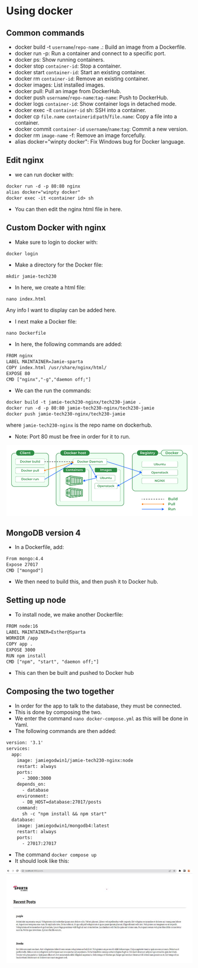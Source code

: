 # Using docker

## Common commands 
- docker build -t `username`/`repo-name` .: Build an image from a Dockerfile.
- docker run -p: Run a container and connect to a specific port.
- docker ps: Show running containers.
- docker stop `container-id`: Stop a container.
- docker start `container-id`: Start an existing container.
- docker rm `container-id`: Remove an existing container.
- docker images: List installed images.
- docker pull: Pull an image from DockerHub.
- docker push `username`/`repo-name`:`tag-name`: Push to DockerHub.
- docker logs `container-id`: Show container logs in detached mode.
- docker exec -it `container-id` sh: SSH into a container.
- docker cp `file.name` `containerid`:`path`/`file.name`: Copy a file into a container.
- docker commit `container-id` `username`/`name`:`tag`: Commit a new version.
- docker rm `image-name` -f: Remove an image forcefully.
- alias docker="winpty docker": Fix Windows bug for Docker language.

## Edit nginx
- we can run docker with:
```
docker run -d -p 80:80 nginx
alias docker="winpty docker"
docker exec -it <container id> sh
```
- You can then edit the nginx html file in here.

## Custom Docker with nginx
- Make sure to login to docker with:
```
docker login
```
- Make a directory for the Docker file: 
```
mkdir jamie-tech230
```
- In here, we create a html file:
```
nano index.html
```
Any info I want to display can be added here.
- I next make a Docker file:
```
nano Dockerfile
```
- In here, the following commands are added:
``` 
FROM nginx
LABEL MAINTAINER=Jamie-sparta
COPY index.html /usr/share/nginx/html/
EXPOSE 80
CMD ["nginx","-g","daemon off;"]
```
- We can the run the commands:
``` 
docker build -t jamie-tech230-nginx/tech230-jamie .
docker run -d -p 80:80 jamie-tech230-nginx/tech230-jamie
docker push jamie-tech230-nginx/tech230-jamie
```
where `jamie-tech230-nginx` is the repo name on dockerhub.
- Note: Port 80 must be free in order for it to run.

![](1.3.png)

## MongoDB version 4
- In a Dockerfile, add:
```
From mongo:4.4
Expose 27017
CMD ["mongod"]
```
- We then need to build this, and then push it to Docker hub.

## Setting up node
- To install node, we make another Dockerfile:
```
FROM node:16
LABEL MAINTAINER=Esther@Sparta
WORKDIR /app
COPY app .
EXPOSE 3000
RUN npm install
CMD ["npm", "start", "daemon off;"]
```
- This can then be built and pushed to Docker hub

## Composing the two together
- In order for the app to talk to the database, they must be connected.
- This is done by composing the two.
- We enter the command `nano docker-compose.yml` as this will be done in Yaml.
- The following commands are then added:
```
version: '3.1'
services:
  app:
    image: jamiegodwin1/jamie-tech230-nginx:node
    restart: always
    ports:
      - 3000:3000
    depends_on:
      - database
    environment:
      - DB_HOST=database:27017/posts
    command:
      sh -c "npm install && npm start"
  database:
    image: jamiegodwin1/mongodb4:latest
    restart: always
    ports:
      - 27017:27017
```
- The command `docker compose up`
- It should look like this:

![](1.2.png)